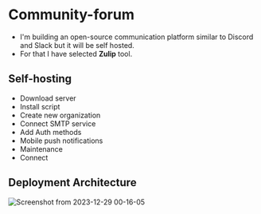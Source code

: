 # Community-forum
* I'm building an open-source communication platform similar to Discord and Slack but it will be self hosted.
* For that I have selected **Zulip** tool.

## Self-hosting
* Download server
* Install script
* Create new organization
* Connect SMTP service
* Add Auth methods
* Mobile push notifications
* Maintenance
* Connect

## Deployment Architecture
![Screenshot from 2023-12-29 00-16-05](https://github.com/Akshaykumar05/community-forum/assets/114390890/fb381617-f709-4a66-a32d-fa36bfc119eb)
